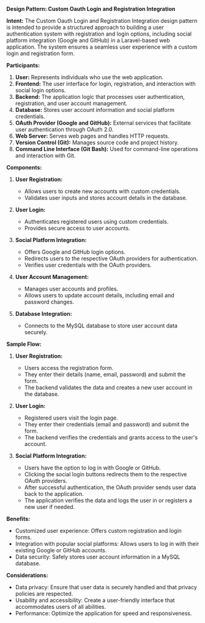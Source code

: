 **Design Pattern: Custom Oauth Login and Registration Integration**

**Intent:**
The Custom Oauth Login and Registration Integration design pattern is intended to provide a structured approach to building a user authentication system with registration and login options, including social platform integration (Google and GitHub) in a Laravel-based web application. The system ensures a seamless user experience with a custom login and registration form.

**Participants:**

1. **User:** Represents individuals who use the web application.
2. **Frontend:** The user interface for login, registration, and interaction with social login options.
3. **Backend:** The application logic that processes user authentication, registration, and user account management.
4. **Database:** Stores user account information and social platform credentials.
5. **OAuth Provider (Google and GitHub):** External services that facilitate user authentication through OAuth 2.0.
6. **Web Server:** Serves web pages and handles HTTP requests.
7. **Version Control (Git):** Manages source code and project history.
8. **Command Line Interface (Git Bash):** Used for command-line operations and interaction with Git.

**Components:**

1. **User Registration:**
   - Allows users to create new accounts with custom credentials.
   - Validates user inputs and stores account details in the database.

2. **User Login:**
   - Authenticates registered users using custom credentials.
   - Provides secure access to user accounts.

3. **Social Platform Integration:**
   - Offers Google and GitHub login options.
   - Redirects users to the respective OAuth providers for authentication.
   - Verifies user credentials with the OAuth providers.

4. **User Account Management:**
   - Manages user accounts and profiles.
   - Allows users to update account details, including email and password changes.

5. **Database Integration:**
   - Connects to the MySQL database to store user account data securely.

**Sample Flow:**

1. **User Registration:**
   - Users access the registration form.
   - They enter their details (name, email, password) and submit the form.
   - The backend validates the data and creates a new user account in the database.

2. **User Login:**
   - Registered users visit the login page.
   - They enter their credentials (email and password) and submit the form.
   - The backend verifies the credentials and grants access to the user's account.

3. **Social Platform Integration:**
   - Users have the option to log in with Google or GitHub.
   - Clicking the social login buttons redirects them to the respective OAuth providers.
   - After successful authentication, the OAuth provider sends user data back to the application.
   - The application verifies the data and logs the user in or registers a new user if needed.

**Benefits:**

- Customized user experience: Offers custom registration and login forms.
- Integration with popular social platforms: Allows users to log in with their existing Google or GitHub accounts.
- Data security: Safely stores user account information in a MySQL database.

**Considerations:**

- Data privacy: Ensure that user data is securely handled and that privacy policies are respected.
- Usability and accessibility: Create a user-friendly interface that accommodates users of all abilities.
- Performance: Optimize the application for speed and responsiveness.

